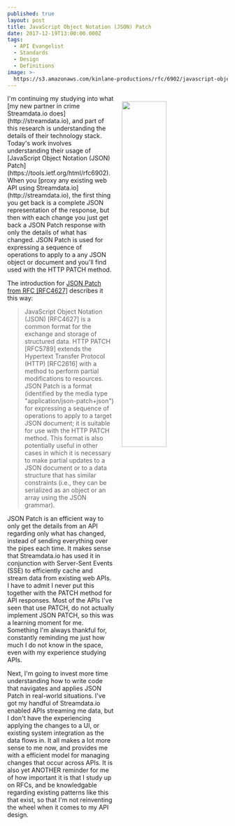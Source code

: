 ```yaml
---
published: true
layout: post
title: JavaScript Object Notation (JSON) Patch
date: 2017-12-19T13:00:00.000Z
tags:
  - API Evangelist
  - Standards
  - Design
  - Definitions
image: >-
  https://s3.amazonaws.com/kinlane-productions/rfc/6902/javascript-object-notation-json-patch.png
---
```

<p><img src="https://s3.amazonaws.com/kinlane-productions/rfc/6902/javascript-object-notation-json-patch.png" align="right" width="45%" style="padding: 15px;" /></p>I'm continuing my studying into what [my new partner in crime Streamdata.io does](http://streamdata.io), and part of this research is understanding the details of their technology stack. Today's work involves understanding their usage of [JavaScript Object Notation (JSON) Patch](https://tools.ietf.org/html/rfc6902). When you [proxy any existing web API using Streamdata.io](http://streamdata.io), the first thing you get back is a complete JSON representation of the response, but then with each change you just get back a JSON Patch response with only the details of what has changed. JSON Patch is used for expressing a sequence of operations to apply to a any JSON object or document and you'll find used with the HTTP PATCH method.

The introduction for [JSON Patch from RFC [RFC4627]](https://tools.ietf.org/html/rfc6902) describes it this way:

> JavaScript Object Notation (JSON) [RFC4627] is a common format for the exchange and storage of structured data.  HTTP PATCH [RFC5789] extends the Hypertext Transfer Protocol (HTTP) [RFC2616] with a method to perform partial modifications to resources.
> JSON Patch is a format (identified by the media type "application/json-patch+json") for expressing a sequence of operations to apply to a target JSON document; it is suitable for use with the HTTP PATCH method.
This format is also potentially useful in other cases in which it is necessary to make partial updates to a JSON document or to a data structure that has similar constraints (i.e., they can be serialized as an object or an array using the JSON grammar).

JSON Patch is an efficient way to only get the details from an API regarding only what has changed, instead of sending everything over the pipes each time. It makes sense that Streamdata.io has used it in conjunction with Server-Sent Events (SSE) to efficiently cache and stream data from existing web APIs. I have to admit I never put this together with the PATCH method for API responses. Most of the APIs I've seen that use PATCH, do not actually implement JSON PATCH, so this was a learning moment for me. Something I'm always thankful for, constantly reminding me just how much I do not know in the space, even with my experience studying APIs.

Next, I'm going to invest more time understanding how to write code that navigates and applies JSON Patch in real-world situations. I've got my handful of Streamdata.io enabled APIs streaming me data, but I don't have the experiencing applying the changes to a UI, or existing system integration as the data flows in. It all makes a lot more sense to me now, and provides me with a efficient model for managing changes that occur across APIs. It is also yet ANOTHER reminder for me of how important it is that I study up on RFCs, and be knowledgable regarding existing patterns like this that exist, so that I'm not reinventing the wheel when it comes to my API design.
